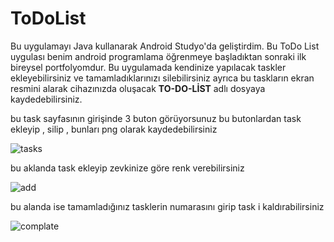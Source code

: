 # ToDoList

Bu uygulamayı Java kullanarak Android Studyo'da geliştirdim. Bu ToDo List uygulası benim android programlama öğrenmeye başladıktan sonraki ilk bireysel portfolyomdur. Bu uygulamada kendinize yapılacak taskler ekleyebilirsiniz ve tamamladıklarınızı silebilirsiniz ayrıca bu taskların ekran resmini alarak cihazınızda oluşacak **TO-DO-LİST** adlı dosyaya kaydedebilirsiniz.

bu task sayfasının girişinde 3 buton görüyorsunuz bu butonlardan task ekleyip , silip , bunları png olarak kaydedebilirsiniz

![tasks](https://user-images.githubusercontent.com/110021045/221680098-75ff99ce-2b35-42b1-96a4-e975fdc2e53b.png) 


bu aklanda task ekleyip zevkinize göre renk verebilirsiniz 


![add](https://user-images.githubusercontent.com/110021045/221681307-6a8b60ad-a78d-4f42-be42-17088bcad08d.png)


bu alanda ise tamamladığınız tasklerin numarasını girip task i kaldırabilirsiniz 

![complate](https://user-images.githubusercontent.com/110021045/221681445-3bb3b436-f580-4c1a-bcdc-208f630210e9.png)
